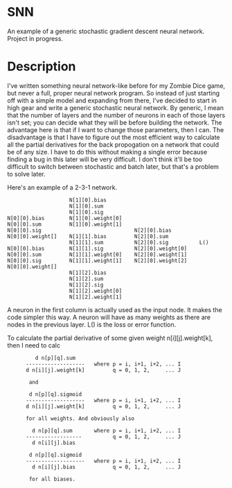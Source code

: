 # SNN
An example of a generic stochastic gradient descent neural network.
Project in progress.

# Description

I've written something neural network-like before for my Zombie Dice game, but never a full, proper neural network program. So instead of just starting off with a simple model and expanding from there, I've decided to start in high gear and write a generic stochastic neural network. By generic, I mean that the number of layers and the number of neurons in each of those layers isn't set; you can decide what they will be before building the network. The advantage here is that if I want to change those parameters, then I can. The disadvantage is that I have to figure out the most efficient way to calculate all the partial derivatives for the back propogation on a network that could be of any size. I have to do this without making a single error because finding a bug in this later will be very difficult. I don't think it'll be too difficult to switch between stochastic and batch later, but that's a problem to solve later.

Here's an example of a 2-3-1 network.

                        N[1][0].bias
                        N[1][0].sum
                        N[1][0].sig
    N[0][0].bias        N[1][0].weight[0]
    N[0][0].sum         N[1][0].weight[1]
    N[0][0].sig                              N[2][0].bias
    N[0][0].weight[]    N[1][1].bias         N[2][0].sum
                        N[1][1].sum          N[2][0].sig          L()
    N[0][0].bias        N[1][1].sig          N[2][0].weight[0]
    N[0][0].sum         N[1][1].weight[0]    N[2][0].weight[1]
    N[0][0].sig         N[1][1].weight[1]    N[2][0].weight[2]
    N[0][0].weight[]
                        N[1][2].bias
                        N[1][2].sum
                        N[1][2].sig
                        N[1][2].weight[0]
                        N[1][2].weight[1]

A neuron in the first column is actually used as the input node. It makes the code simpler this way. A neuron will have as many weights as there are nodes in the previous layer. L() is the loss or error function.

To calculate the partial derivative of some given weight n[i][j].weight[k], then I need to calc

             d n[p][q].sum
          -------------------   where p = i, i+1, i+2, ... I
          d n[i][j].weight[k]         q = 0, 1, 2,     ... J

           and

           d n[p][q].sigmoid
          -------------------   where p = i, i+1, i+2, ... I
          d n[i][j].weight[k]         q = 0, 1, 2,     ... J

          for all weights. And obviously also

            d n[p][q].sum       where p = i, i+1, i+2, ... I
          ------------------          q = 0, 1, 2,     ... J
            d n[i][j].bias

           d n[p][q].sigmoid
          -------------------   where p = i, i+1, i+2, ... I
            d n[i][j].bias            q = 0, 1, 2,     ... J

           for all biases.

